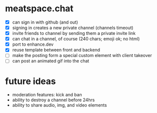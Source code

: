 # meatspace.chat

- [x] can sign in with github (and out)
- [x] signing in creates a new private channel (channels timeout)
- [x] invite friends to channel by sending them a private invite link
- [x] can chat in a channel, of course (240 chars; emoji ok; no html)
- [x] port to enhance.dev
- [x] reuse template between front and backend
- [ ] make the posting form a special custom element with client takeover
- [ ] can post an animated gif into the chat

# future ideas

- moderation features: kick and ban
- ability to destroy a channel before 24hrs
- ability to share audio, img, and video elements
